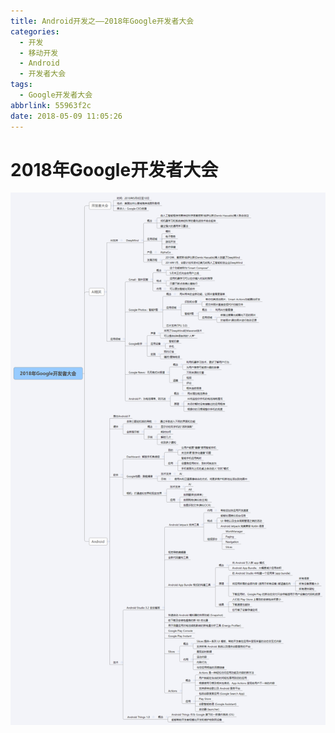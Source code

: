 ```yaml
---
title: Android开发之——2018年Google开发者大会
categories:
  - 开发
  - 移动开发
  - Android
  - 开发者大会
tags:
  - Google开发者大会
abbrlink: 55963f2c
date: 2018-05-09 11:05:26
---
```

# 2018年Google开发者大会
![2018年Google开发者大会][1]

[1]: https://raw.githubusercontent.com/PGzxc/images/master/blog-images/2018-google-develope.png